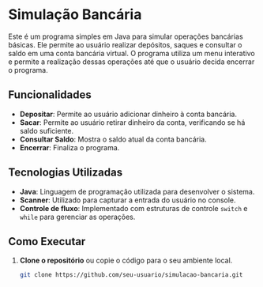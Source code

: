 # Simulação Bancária

Este é um programa simples em Java para simular operações bancárias básicas. Ele permite ao usuário realizar depósitos, saques e consultar o saldo em uma conta bancária virtual. O programa utiliza um menu interativo e permite a realização dessas operações até que o usuário decida encerrar o programa.

## Funcionalidades

- **Depositar**: Permite ao usuário adicionar dinheiro à conta bancária.
- **Sacar**: Permite ao usuário retirar dinheiro da conta, verificando se há saldo suficiente.
- **Consultar Saldo**: Mostra o saldo atual da conta bancária.
- **Encerrar**: Finaliza o programa.

## Tecnologias Utilizadas

- **Java**: Linguagem de programação utilizada para desenvolver o sistema.
- **Scanner**: Utilizado para capturar a entrada do usuário no console.
- **Controle de fluxo**: Implementado com estruturas de controle `switch` e `while` para gerenciar as operações.

## Como Executar

1. **Clone o repositório** ou copie o código para o seu ambiente local.
   
   ```bash
   git clone https://github.com/seu-usuario/simulacao-bancaria.git
